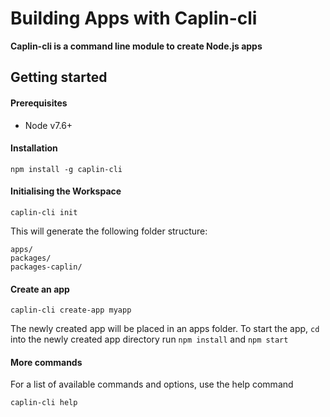 # Building Apps with Caplin-cli

**Caplin-cli is a command line module to create Node.js apps**

## Getting started

#### Prerequisites

 * Node v7.6+

#### Installation

    npm install -g caplin-cli

#### Initialising the Workspace

    caplin-cli init

This will generate the following folder structure:

```
apps/
packages/
packages-caplin/
```

#### Create an app

    caplin-cli create-app myapp

The newly created app will be placed in an apps folder. To start the app, `cd`
into the newly created app directory run `npm install` and `npm start`

#### More commands

For a list of available commands and options, use the help command

    caplin-cli help
